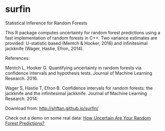 # surfin
Statistical Inference for Random Forests

This R package computes uncertainty for random forest predictions using a fast implementation of random forests in C++. Two variance estimates are provided: U-statistic based (Mentch & Hooker, 2016) and infinitesimal jackknife (Wager, Hastie, Efron, 2014).

References:

Mentch L, Hooker G. Quantifying uncertainty in random forests via confidence intervals and hypothesis tests. Journal of Machine Learning Research. 2016.

Wager S, Hastie T, Efron B. Confidence intervals for random forests: the jackknife and the infinitesimal jackknife. Journal of Machine Learning Research. 2014.

Download from: 
http://shftan.github.io/surfin/

Check out a demo on some real data: <a href="http://shftan.github.io/surfin/example.html">How Uncertain Are Your Random Forest Predictions?</a>
